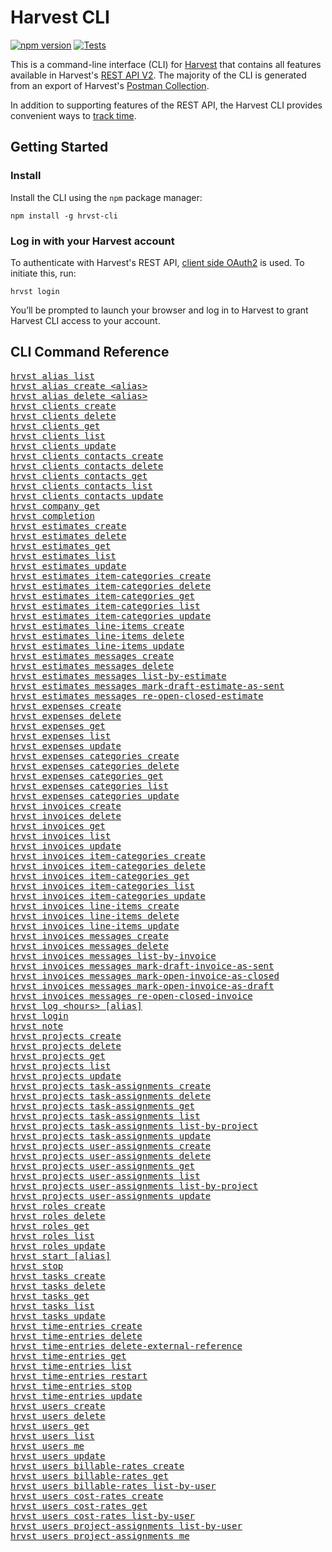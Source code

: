 # Harvest CLI

[![npm version](https://badge.fury.io/js/hrvst-cli.svg)](https://badge.fury.io/js/hrvst-cli)
[![Tests](https://github.com/kgajera/hrvst-cli/actions/workflows/tests.yml/badge.svg)](https://github.com/kgajera/hrvst-cli/actions/workflows/tests.yml)

This is a command-line interface (CLI) for [Harvest](https://www.getharvest.com) that contains all features available in Harvest's [REST API V2](https://help.getharvest.com/api-v2/). The majority of the CLI is generated from an export of Harvest's [Postman Collection](https://help.getharvest.com/api-v2/introduction/overview/postman-collection/).

In addition to supporting features of the REST API, the Harvest CLI provides convenient ways to [track time](/docs/commands/TimeTracking.md).

## Getting Started

### Install

Install the CLI using the `npm` package manager:

```
npm install -g hrvst-cli
```

### Log in with your Harvest account

To authenticate with Harvest's REST API, [client side OAuth2](https://help.getharvest.com/api-v2/authentication-api/authentication/authentication/#for-client-side-applications) is used. To initiate this, run:

```
hrvst login
```

You’ll be prompted to launch your browser and log in to Harvest to grant Harvest CLI access to your account.

## CLI Command Reference

<pre>
<a href="/docs/commands/Alias.md#list-all-aliases">hrvst alias list</a>
<a href="/docs/commands/Alias.md#create-an-alias">hrvst alias create &lt;alias&gt;</a>
<a href="/docs/commands/Alias.md#delete-an-alias">hrvst alias delete &lt;alias&gt;</a>
<a href="/docs/generated-commands/Clients.md#create-a-client">hrvst clients create</a>
<a href="/docs/generated-commands/Clients.md#delete-a-client">hrvst clients delete</a>
<a href="/docs/generated-commands/Clients.md#retrieve-a-specific-client">hrvst clients get</a>
<a href="/docs/generated-commands/Clients.md#list-all-clients">hrvst clients list</a>
<a href="/docs/generated-commands/Clients.md#update-a-client">hrvst clients update</a>
<a href="/docs/generated-commands/clients/Contacts.md#create-a-contact">hrvst clients contacts create</a>
<a href="/docs/generated-commands/clients/Contacts.md#delete-a-contact">hrvst clients contacts delete</a>
<a href="/docs/generated-commands/clients/Contacts.md#retrieve-a-specific-contact">hrvst clients contacts get</a>
<a href="/docs/generated-commands/clients/Contacts.md#list-all-contacts">hrvst clients contacts list</a>
<a href="/docs/generated-commands/clients/Contacts.md#update-a-contact">hrvst clients contacts update</a>
<a href="/docs/generated-commands/Company.md#retrieve-a-company">hrvst company get</a>
<a href="/docs/commands/Completion.md">hrvst completion</a>
<a href="/docs/generated-commands/Estimates.md#create-an-estimate">hrvst estimates create</a>
<a href="/docs/generated-commands/Estimates.md#delete-an-estimate">hrvst estimates delete</a>
<a href="/docs/generated-commands/Estimates.md#retrieve-a-specific-estimate">hrvst estimates get</a>
<a href="/docs/generated-commands/Estimates.md#list-all-estimates">hrvst estimates list</a>
<a href="/docs/generated-commands/Estimates.md#update-an-estimate">hrvst estimates update</a>
<a href="/docs/generated-commands/estimates/ItemCategories.md#create-an-estimate-item-category">hrvst estimates item-categories create</a>
<a href="/docs/generated-commands/estimates/ItemCategories.md#delete-an-estimate-item-category">hrvst estimates item-categories delete</a>
<a href="/docs/generated-commands/estimates/ItemCategories.md#retrieve-a-specific-estimate-item-category">hrvst estimates item-categories get</a>
<a href="/docs/generated-commands/estimates/ItemCategories.md#list-all-estimate-item-categories">hrvst estimates item-categories list</a>
<a href="/docs/generated-commands/estimates/ItemCategories.md#update-an-estimate-item-category">hrvst estimates item-categories update</a>
<a href="/docs/generated-commands/estimates/LineItems.md#create-an-estimate-line-item">hrvst estimates line-items create</a>
<a href="/docs/generated-commands/estimates/LineItems.md#delete-an-invoice-line-item">hrvst estimates line-items delete</a>
<a href="/docs/generated-commands/estimates/LineItems.md#update-an-estimate-line-item">hrvst estimates line-items update</a>
<a href="/docs/generated-commands/estimates/Messages.md#create-an-estimate-message">hrvst estimates messages create</a>
<a href="/docs/generated-commands/estimates/Messages.md#delete-an-estimate-message">hrvst estimates messages delete</a>
<a href="/docs/generated-commands/estimates/Messages.md#list-all-messages-for-an-estimate">hrvst estimates messages list-by-estimate</a>
<a href="/docs/generated-commands/estimates/Messages.md#mark-a-draft-estimate-as-sent">hrvst estimates messages mark-draft-estimate-as-sent</a>
<a href="/docs/generated-commands/estimates/Messages.md#re-open-a-closed-estimate">hrvst estimates messages re-open-closed-estimate</a>
<a href="/docs/generated-commands/Expenses.md#create-an-expense">hrvst expenses create</a>
<a href="/docs/generated-commands/Expenses.md#delete-an-expense">hrvst expenses delete</a>
<a href="/docs/generated-commands/Expenses.md#retrieve-a-specific-expense">hrvst expenses get</a>
<a href="/docs/generated-commands/Expenses.md#list-all-expenses">hrvst expenses list</a>
<a href="/docs/generated-commands/Expenses.md#update-an-expense">hrvst expenses update</a>
<a href="/docs/generated-commands/expenses/Categories.md#create-an-expense-category">hrvst expenses categories create</a>
<a href="/docs/generated-commands/expenses/Categories.md#delete-an-expense-category">hrvst expenses categories delete</a>
<a href="/docs/generated-commands/expenses/Categories.md#retrieve-a-specific-expense-category">hrvst expenses categories get</a>
<a href="/docs/generated-commands/expenses/Categories.md#list-all-expense-categories">hrvst expenses categories list</a>
<a href="/docs/generated-commands/expenses/Categories.md#update-an-expense-category">hrvst expenses categories update</a>
<a href="/docs/generated-commands/Invoices.md#create-a-free-form-invoice">hrvst invoices create</a>
<a href="/docs/generated-commands/Invoices.md#delete-an-invoice">hrvst invoices delete</a>
<a href="/docs/generated-commands/Invoices.md#retrieve-a-specific-invoice">hrvst invoices get</a>
<a href="/docs/generated-commands/Invoices.md#list-all-invoices">hrvst invoices list</a>
<a href="/docs/generated-commands/Invoices.md#update-an-invoice">hrvst invoices update</a>
<a href="/docs/generated-commands/invoices/ItemCategories.md#create-an-invoice-item-category">hrvst invoices item-categories create</a>
<a href="/docs/generated-commands/invoices/ItemCategories.md#delete-an-invoice-item-category">hrvst invoices item-categories delete</a>
<a href="/docs/generated-commands/invoices/ItemCategories.md#retrieve-a-specific-invoice-item-category">hrvst invoices item-categories get</a>
<a href="/docs/generated-commands/invoices/ItemCategories.md#list-all-invoice-item-categories">hrvst invoices item-categories list</a>
<a href="/docs/generated-commands/invoices/ItemCategories.md#update-an-invoice-item-category">hrvst invoices item-categories update</a>
<a href="/docs/generated-commands/invoices/LineItems.md#create-an-invoice-line-item">hrvst invoices line-items create</a>
<a href="/docs/generated-commands/invoices/LineItems.md#delete-an-invoice-line-item">hrvst invoices line-items delete</a>
<a href="/docs/generated-commands/invoices/LineItems.md#update-an-invoice-line-item">hrvst invoices line-items update</a>
<a href="/docs/generated-commands/invoices/Messages.md#create-an-invoice-message">hrvst invoices messages create</a>
<a href="/docs/generated-commands/invoices/Messages.md#delete-an-invoice-message">hrvst invoices messages delete</a>
<a href="/docs/generated-commands/invoices/Messages.md#list-all-messages-for-an-invoice">hrvst invoices messages list-by-invoice</a>
<a href="/docs/generated-commands/invoices/Messages.md#mark-a-draft-invoice-as-sent">hrvst invoices messages mark-draft-invoice-as-sent</a>
<a href="/docs/generated-commands/invoices/Messages.md#mark-an-open-invoice-as-closed">hrvst invoices messages mark-open-invoice-as-closed</a>
<a href="/docs/generated-commands/invoices/Messages.md#mark-an-open-invoice-as-a-draft">hrvst invoices messages mark-open-invoice-as-draft</a>
<a href="/docs/generated-commands/invoices/Messages.md#re-open-a-closed-invoice">hrvst invoices messages re-open-closed-invoice</a>
<a href="/docs/commands/TimeTracking.md#log-time">hrvst log &lt;hours&gt; [alias]</a>
<a href="/docs/commands/Login.md">hrvst login</a>
<a href="/docs/commands/TimeTracking.md#update-notes-for-a-timer">hrvst note</a>
<a href="/docs/generated-commands/Projects.md#create-a-project">hrvst projects create</a>
<a href="/docs/generated-commands/Projects.md#delete-a-project">hrvst projects delete</a>
<a href="/docs/generated-commands/Projects.md#retrieve-a-specific-project">hrvst projects get</a>
<a href="/docs/generated-commands/Projects.md#list-all-projects">hrvst projects list</a>
<a href="/docs/generated-commands/Projects.md#update-a-project">hrvst projects update</a>
<a href="/docs/generated-commands/projects/TaskAssignments.md#create-a-task-assignment">hrvst projects task-assignments create</a>
<a href="/docs/generated-commands/projects/TaskAssignments.md#delete-a-task-assignment">hrvst projects task-assignments delete</a>
<a href="/docs/generated-commands/projects/TaskAssignments.md#retrieve-a-specific-task-assignment">hrvst projects task-assignments get</a>
<a href="/docs/generated-commands/projects/TaskAssignments.md#list-all-task-assignments">hrvst projects task-assignments list</a>
<a href="/docs/generated-commands/projects/TaskAssignments.md#list-task-assignments-for-a-specific-project">hrvst projects task-assignments list-by-project</a>
<a href="/docs/generated-commands/projects/TaskAssignments.md#update-a-task-assignment">hrvst projects task-assignments update</a>
<a href="/docs/generated-commands/projects/UserAssignments.md#create-a-user-assignment">hrvst projects user-assignments create</a>
<a href="/docs/generated-commands/projects/UserAssignments.md#delete-a-user-assignment">hrvst projects user-assignments delete</a>
<a href="/docs/generated-commands/projects/UserAssignments.md#retrieve-a-specific-user-assignment">hrvst projects user-assignments get</a>
<a href="/docs/generated-commands/projects/UserAssignments.md#list-all-user-assignments">hrvst projects user-assignments list</a>
<a href="/docs/generated-commands/projects/UserAssignments.md#list-user-assignments-for-a-specific-project">hrvst projects user-assignments list-by-project</a>
<a href="/docs/generated-commands/projects/UserAssignments.md#update-a-user-assignment">hrvst projects user-assignments update</a>
<a href="/docs/generated-commands/Roles.md#create-a-role">hrvst roles create</a>
<a href="/docs/generated-commands/Roles.md#delete-a-role">hrvst roles delete</a>
<a href="/docs/generated-commands/Roles.md#retrieve-a-specific-role">hrvst roles get</a>
<a href="/docs/generated-commands/Roles.md#list-all-roles">hrvst roles list</a>
<a href="/docs/generated-commands/Roles.md#update-a-role">hrvst roles update</a>
<a href="/docs/commands/TimeTracking.md#start-a-timer">hrvst start [alias]</a>
<a href="/docs/commands/TimeTracking.md#stop-a-timer">hrvst stop</a>
<a href="/docs/generated-commands/Tasks.md#create-a-task">hrvst tasks create</a>
<a href="/docs/generated-commands/Tasks.md#delete-a-task">hrvst tasks delete</a>
<a href="/docs/generated-commands/Tasks.md#retrieve-a-specific-task">hrvst tasks get</a>
<a href="/docs/generated-commands/Tasks.md#list-all-tasks">hrvst tasks list</a>
<a href="/docs/generated-commands/Tasks.md#update-a-task">hrvst tasks update</a>
<a href="/docs/generated-commands/TimeEntries.md#create-a-time-entry-via-start-and-end-time">hrvst time-entries create</a>
<a href="/docs/generated-commands/TimeEntries.md#delete-a-time-entry">hrvst time-entries delete</a>
<a href="/docs/generated-commands/TimeEntries.md#delete-a-time-entrys-external-reference">hrvst time-entries delete-external-reference</a>
<a href="/docs/generated-commands/TimeEntries.md#retrieve-a-specific-time-entry">hrvst time-entries get</a>
<a href="/docs/generated-commands/TimeEntries.md#list-all-time-entries">hrvst time-entries list</a>
<a href="/docs/generated-commands/TimeEntries.md#restart-a-stopped-time-entry">hrvst time-entries restart</a>
<a href="/docs/generated-commands/TimeEntries.md#stop-a-running-time-entry">hrvst time-entries stop</a>
<a href="/docs/generated-commands/TimeEntries.md#update-a-time-entry">hrvst time-entries update</a>
<a href="/docs/generated-commands/Users.md#create-a-user">hrvst users create</a>
<a href="/docs/generated-commands/Users.md#delete-a-user">hrvst users delete</a>
<a href="/docs/generated-commands/Users.md#retrieve-a-specific-user">hrvst users get</a>
<a href="/docs/generated-commands/Users.md#list-all-users">hrvst users list</a>
<a href="/docs/generated-commands/Users.md#retrieve-the-currently-authenticated-user">hrvst users me</a>
<a href="/docs/generated-commands/Users.md#update-a-user">hrvst users update</a>
<a href="/docs/generated-commands/users/BillableRates.md#create-a-billable-rate">hrvst users billable-rates create</a>
<a href="/docs/generated-commands/users/BillableRates.md#retrieve-a-specific-billable-rate">hrvst users billable-rates get</a>
<a href="/docs/generated-commands/users/BillableRates.md#list-all-billable-rates-for-a-specific-user">hrvst users billable-rates list-by-user</a>
<a href="/docs/generated-commands/users/CostRates.md#create-a-cost-rate">hrvst users cost-rates create</a>
<a href="/docs/generated-commands/users/CostRates.md#retrieve-a-specific-cost-rate">hrvst users cost-rates get</a>
<a href="/docs/generated-commands/users/CostRates.md#list-all-cost-rates-for-a-specific-user">hrvst users cost-rates list-by-user</a>
<a href="/docs/generated-commands/users/ProjectAssignments.md#list-active-project-assignments">hrvst users project-assignments list-by-user</a>
<a href="/docs/generated-commands/users/ProjectAssignments.md#list-active-project-assignments-for-the-currently-authenticated-user">hrvst users project-assignments me</a>
</pre>
